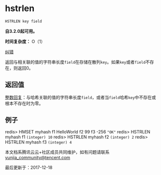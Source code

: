 # hstrlen

```javascript
HSTRLEN key field
```

**自3.2.0起可用。**

**时间复杂度：** O（1）

[纠错](javascript:;)

返回与相关联的值的字符串长度`field`在存储在散列`key`。如果`key`或者`field`不存在，则返回0。

## 返回值

[整数回复](https://redis.io/topics/protocol#integer-reply)：与哈希关联的值的字符串长度`field`，或者当`field`哈希`key`中不存在或根本不存在时为零。

## 例子

redis> HMSET myhash f1 HelloWorld f2 99 f3 -256 `"OK"` redis> HSTRLEN myhash f1 `(integer) 10` redis> HSTRLEN myhash f2 `(integer) 2` redis> HSTRLEN myhash f3 `(integer) 4`

本文档系腾讯云云+社区成员共同维护，如有问题请联系 yunjia_community@tencent.com

最后更新于：2017-12-18